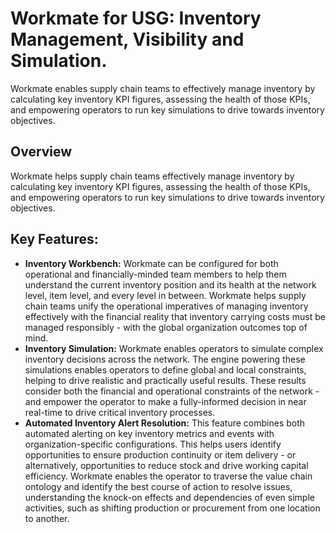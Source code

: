 # Workmate for USG: Inventory Management, Visibility and Simulation.

Workmate enables supply chain teams to effectively manage inventory by calculating key inventory KPI figures, assessing the health of those KPIs, and empowering operators to run key simulations to drive towards inventory objectives.

## Overview
Workmate helps supply chain teams effectively manage inventory by calculating key inventory KPI figures, assessing the health of those KPIs, and empowering operators to run key simulations to drive towards inventory objectives.

## Key Features:

- **Inventory Workbench:** Workmate can be configured for both operational and financially-minded team members to help them understand the current inventory position and its health at the network level, item level, and every level in between. Workmate helps supply chain teams unify the operational imperatives of managing inventory effectively with the financial reality that inventory carrying costs must be managed responsibly - with the global organization outcomes top of mind.
- **Inventory Simulation:** Workmate enables operators to simulate complex inventory decisions across the network. The engine powering these simulations enables operators to define global and local constraints, helping to drive realistic and practically useful results. These results consider both the financial and operational constraints of the network - and empower the operator to make a fully-informed decision in near real-time to drive critical inventory processes.
- **Automated Inventory Alert Resolution:** This feature combines both automated alerting on key inventory metrics and events with organization-specific configurations. This helps users identify opportunities to ensure production continuity or item delivery - or alternatively, opportunities to reduce stock and drive working capital efficiency. Workmate enables the operator to traverse the value chain ontology and identify the best course of action to resolve issues, understanding the knock-on effects and dependencies of even simple activities, such as shifting production or procurement from one location to another.